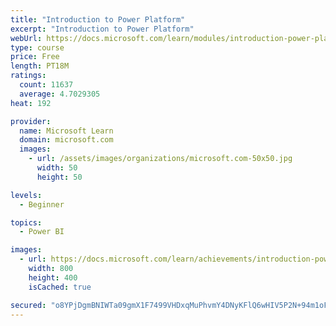 ```yaml
---
title: "Introduction to Power Platform"
excerpt: "Introduction to Power Platform"
webUrl: https://docs.microsoft.com/learn/modules/introduction-power-platform/
type: course
price: Free
length: PT18M
ratings:
  count: 11637
  average: 4.7029305
heat: 192

provider:
  name: Microsoft Learn
  domain: microsoft.com
  images:
    - url: /assets/images/organizations/microsoft.com-50x50.jpg
      width: 50
      height: 50

levels:
  - Beginner

topics:
  - Power BI

images:
  - url: https://docs.microsoft.com/learn/achievements/introduction-power-platform-social.png
    width: 800
    height: 400
    isCached: true

secured: "o8YPjDgmBNIWTa09gmX1F7499VHDxqMuPhvmY4DNyKFlQ6wHIV5P2N+94m1oFiAfARXx6uJrvyT8THrX+a2lXJkzO/NaehxlL2U/J5Uy7mbBetx7WaHOB7s8JnFnRs7P5/iMaPX+WiOtPZTz2FsG/rsGEEpWe7q1kCt8A6r37/HhxpVxcfNlAAwd7lK30YjzdJVmqoqyz0CJ+an4hiS0RhgzVhKOpyDEJuuBq0AKB5mW9KYWf0kutgRBDXkZ6uotd7toqfwy7Dqio+p3028o460/YDroDifO5sdYxuEXhjyV2eUBl899GSFlP6aACNu6+vNMQBpvNh/+bgpPYbo8fFslW59eM011rzK3egPrkVuoWsTJnGvPeWU4Ig2QOaEGh1Ywi6iuMIJlOK2qFDSP+b+ByVrWuk/FNe1anCa0R/c=;daeQGUGBKsRlFAyFBMTHTA=="
---
```


